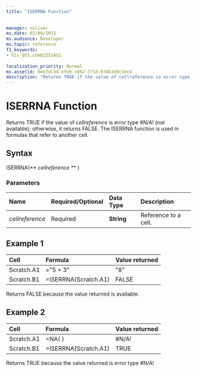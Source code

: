 ```yaml
---
title: "ISERRNA Function"
 
 
manager: soliver
ms.date: 03/09/2015
ms.audience: Developer
ms.topic: reference
f1_keywords:
- Vis_DSS.chm82251451
 
localization_priority: Normal
ms.assetid: 6ee7dc3d-efe9-c862-f71d-034b3d9c3ec6
description: "Returns TRUE if the value of cellreference is error type #N/A! (not available); otherwise, it returns FALSE. The ISERRNA function is used in formulas that refer to another cell."
---
```


# ISERRNA Function

Returns TRUE if the value of  _cellreference_ is error type #N/A! (not available); otherwise, it returns FALSE. The ISERRNA function is used in formulas that refer to another cell. 
  
## Syntax

ISERRNA(** *cellreference* ** ) 
  
### Parameters

|**Name**|**Required/Optional**|**Data Type**|**Description**|
|:-----|:-----|:-----|:-----|
| _cellreference_ <br/> |Required  <br/> |**String** <br/> |Reference to a cell.  <br/> |
   
## Example 1

|**Cell**|**Formula**|**Value returned**|
|:-----|:-----|:-----|
|Scratch.A1  <br/> |="5 + 3"  <br/> |"8"  <br/> |
|Scratch.B1  <br/> |=ISERRNA(Scratch.A1)  <br/> |FALSE  <br/> |
   
Returns FALSE because the value returned is available.
  
## Example 2

|**Cell**|**Formula**|**Value returned**|
|:-----|:-----|:-----|
|Scratch.A1  <br/> |=NA( )  <br/> |#N/A!  <br/> |
|Scratch.B1  <br/> |=ISERRNA(Scratch.A1)  <br/> |TRUE  <br/> |
   
Returns TRUE because the value returned is error type #N/A!
  

